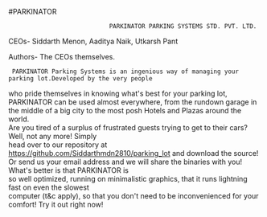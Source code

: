 #PARKINATOR

                                PARKINATOR PARKING SYSTEMS STD. PVT. LTD.                                    
                                                                                                             
   CEOs- Siddarth Menon, Aaditya Naik, Utkarsh Pant                                                            
                                                                                                               
   Authors- The CEOs themselves.                                                                               
                                                                                                               
     PARKINATOR Parking Systems is an ingenious way of managing your parking lot.Developed by the very people  
   who pride themselves in knowing what's best for your parking lot, PARKINATOR can be used almost everywhere, 
   from the rundown garage in the middle of a big city to the most posh Hotels and Plazas around the world.    
   Are you tired of a surplus of frustrated guests trying to get to their cars? Well, not any more! Simply     
   head over to our repository at https://github.com/Siddarthmdn2810/parking_lot and download the source!      
   Or send us your email address and we will share the binaries with you! What's better is that PARKINATOR is  
   so well optimized, running on minimalistic graphics, that it runs lightning fast on even the slowest        
   computer (t&c apply), so that you don't need to be inconvenienced for your comfort! Try it out right now!   
 
